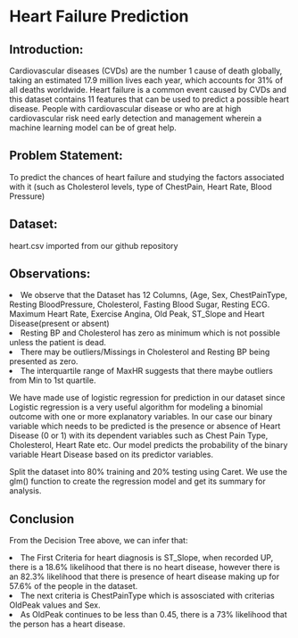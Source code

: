 # Heart Failure Prediction 

## Introduction: 
Cardiovascular diseases (CVDs) are the number 1 cause of death globally, taking an estimated 17.9 million lives each year, which accounts for 31% of all deaths worldwide. Heart failure is a common event caused by CVDs and this dataset contains 11 features that can be used to predict a possible heart disease. People with cardiovascular disease or who are at high cardiovascular risk need early detection and management wherein a machine learning model can be of great help.

## Problem Statement: 
To predict the chances of heart failure and studying the factors associated with it (such as Cholesterol levels, type of ChestPain, Heart Rate, Blood Pressure)

## Dataset: 
heart.csv imported from our github repository

## Observations:
<li>We observe that the Dataset has 12 Columns, (Age, Sex, ChestPainType, Resting BloodPressure, Cholesterol, Fasting Blood Sugar, Resting ECG. Maximum Heart Rate, Exercise Angina, Old Peak, ST_Slope and Heart Disease(present or absent)</ul>
<li>Resting BP and Cholesterol has zero as minimum which is not possible unless the patient is dead. </ul>
<li>There may be outliers/Missings in Cholesterol and Resting BP being presented as zero. </ul>
<li>The interquartile range of MaxHR suggests that there maybe outliers from Min to 1st quartile. </ul>

We have made use of logistic regression for prediction in our dataset since Logistic regression is a very useful algorithm for modeling a binomial outcome with one or more explanatory variables. In our case our binary variable which needs to be predicted is the presence or absence of Heart Disease (0 or 1) with its dependent variables such as Chest Pain Type, Cholesterol, Heart Rate etc.
Our model predicts the probability of the binary variable Heart Disease based on its predictor variables.

Split the dataset into 80% training and 20% testing using Caret.
We use the glm() function to create the regression model and get its summary for analysis.

## Conclusion
From the Decision Tree above, we can infer that:
<li>The First Criteria for heart diagnosis is ST_Slope, when recorded UP, there is a 18.6% likelihood that there is no heart disease, however there is an 82.3% likelihood that there is presence of heart disease making up for 57.6% of the people in the dataset. 
<li>The next criteria is ChestPainType which is assosciated with criterias OldPeak values and Sex. 
<li>As OldPeak continues to be less than 0.45, there is a 73% likelihood that the person has a heart disease.

